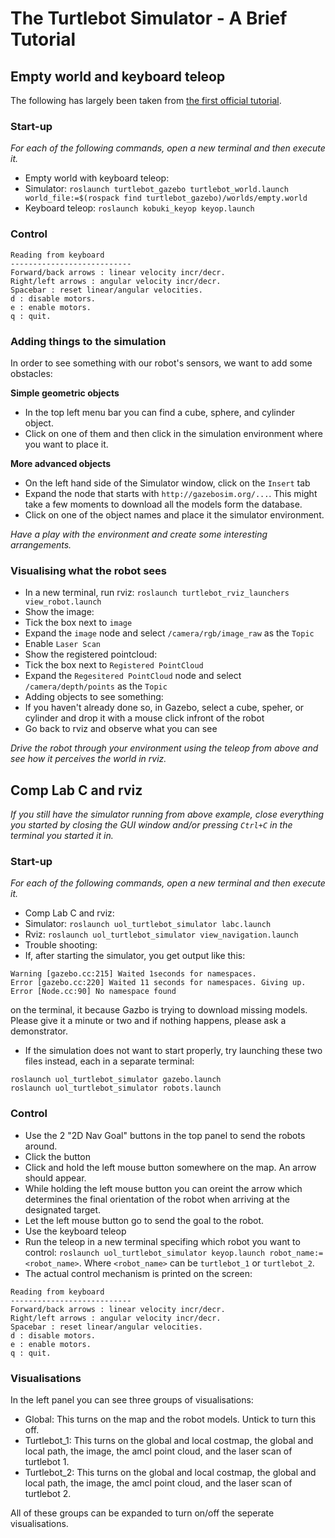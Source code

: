 # The Turtlebot Simulator - A Brief Tutorial

## Empty world and keyboard teleop
The following has largely been taken from [the first official tutorial](http://wiki.ros.org/turtlebot_simulator/Tutorials/hydro/Explore%20the%20Gazebo%20world).

### Start-up
_For each of the following commands, open a new terminal and then execute it._

* Empty world with keyboard teleop: 
 * Simulator: `roslaunch turtlebot_gazebo turtlebot_world.launch world_file:=$(rospack find turtlebot_gazebo)/worlds/empty.world`
 * Keyboard teleop: `roslaunch kobuki_keyop keyop.launch`

### Control

```
Reading from keyboard
---------------------------
Forward/back arrows : linear velocity incr/decr.
Right/left arrows : angular velocity incr/decr.
Spacebar : reset linear/angular velocities.
d : disable motors.
e : enable motors.
q : quit.
```

### Adding things to the simulation

In order to see something with our robot's sensors, we want to add some obstacles:

**Simple geometric objects**
* In the top left menu bar you can find a cube, sphere, and cylinder object.
* Click on one of them and then click in the simulation environment where you want to place it.

**More advanced objects**
* On the left hand side of the Simulator window, click on the `Insert` tab
* Expand the node that starts with `http://gazebosim.org/...`. This might take a few moments to download all the models form the database.
* Click on one of the object names and place it the simulator environment.

_Have a play with the environment and create some interesting arrangements._

### Visualising what the robot sees

* In a new terminal, run rviz: `roslaunch turtlebot_rviz_launchers view_robot.launch`
* Show the image:
 * Tick the box next to `image`
 * Expand the `image` node and select `/camera/rgb/image_raw` as the `Topic`
* Enable `Laser Scan`
* Show the registered pointcloud:
 * Tick the box next to `Registered PointCloud`
 * Expand the `Regesitered PointCloud` node and select `/camera/depth/points` as the `Topic`
* Adding objects to see something:
 * If you haven't already done so, in Gazebo, select a cube, speher, or cylinder and drop it with a mouse click infront of the robot
 * Go back to rviz and observe what you can see

_Drive the robot through your environment using the teleop from above and see how it perceives the world in rviz._
 
## Comp Lab C and rviz

_If you still have the simulator running from above example, close everything you started by closing the GUI window and/or pressing `Ctrl+C` in the terminal you started it in._

### Start-up
_For each of the following commands, open a new terminal and then execute it._

* Comp Lab C and rviz: 
 * Simulator: `roslaunch uol_turtlebot_simulator labc.launch`
 * Rviz: `roslaunch uol_turtlebot_simulator view_navigation.launch`
* Trouble shooting:
 * If, after starting the simulator, you get output like this:

 ```
Warning [gazebo.cc:215] Waited 1seconds for namespaces.
Error [gazebo.cc:220] Waited 11 seconds for namespaces. Giving up.
Error [Node.cc:90] No namespace found
 ```

 on the terminal, it because Gazbo is trying to download missing models. Please give it a minute or two and if nothing happens, please ask a demonstrator.
 * If the simulation does not want to start properly, try launching these two files instead, each in a separate terminal:
 
 ```
roslaunch uol_turtlebot_simulator gazebo.launch
roslaunch uol_turtlebot_simulator robots.launch
 ```

### Control
* Use the 2 "2D Nav Goal" buttons in the top panel to send the robots around.
 * Click the button
 * Click and hold the left mouse button somewhere on the map. An arrow should appear.
 * While holding the left mouse button you can oreint the arrow which determines the final orientation of the robot when arriving at the designated target.
 * Let the left mouse button go to send the goal to the robot.
* Use the keyboard teleop
 * Run the teleop in a new terminal specifing which robot you want to control: `roslaunch uol_turtlebot_simulator keyop.launch robot_name:=<robot_name>`. Where `<robot_name>` can be `turtlebot_1` or `turtlebot_2`.
 * The actual control mechanism is printed on the screen:
 ```
Reading from keyboard
---------------------------
Forward/back arrows : linear velocity incr/decr.
Right/left arrows : angular velocity incr/decr.
Spacebar : reset linear/angular velocities.
d : disable motors.
e : enable motors.
q : quit.
 ```

### Visualisations
In the left panel you can see three groups of visualisations:

* Global: This turns on the map and the robot models. Untick to turn this off.
* Turtlebot_1: This turns on the global and local costmap, the global and local path, the image, the amcl point cloud, and the laser scan of turtlebot 1.
* Turtlebot_2: This turns on the global and local costmap, the global and local path, the image, the amcl point cloud, and the laser scan of turtlebot 2.

All of these groups can be expanded to turn on/off the seperate visualisations.
